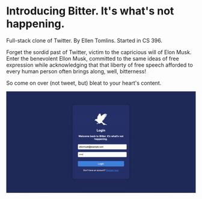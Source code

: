 # Introducing Bitter. It's what's not happening.

Full-stack clone of Twitter. By Ellen Tomlins. Started in CS 396.

Forget the sordid past of Twitter, victim to the capricious will of Elon Musk. Enter the benevolent Ellon Musk, committed to the same ideas of free expression while acknowledging that that liberty of free speech afforded to every human person often brings along, well, bitterness!

So come on over (not tweet, but) bleat to your heart's content.

![Bitter demo gif](bitter-demo.gif)

